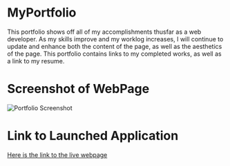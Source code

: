 # MyPortfolio

This portfolio shows off all of my accomplishments thusfar as a web developer. As my skills improve and my worklog increases, I will continue to update and enhance both the content of the page, as well as the aesthetics of the page. This portfolio contains links to my completed works, as well as a link to my resume.

# Screenshot of WebPage

![Portfolio Screenshot](https://user-images.githubusercontent.com/83373330/120695161-122da400-c479-11eb-88f9-f85d2e529a77.png)

# Link to Launched Application

[Here is the link to the live webpage](https://kevinfromconn.github.io/MyPortfolio/ "My Portfolio")